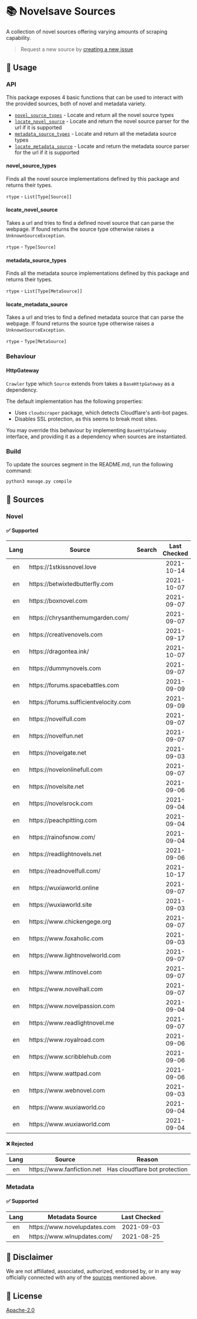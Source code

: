 # 📚 Novelsave Sources

A collection of novel sources offering varying amounts of scraping capability.

> Request a new source by [creating a new issue](https://github.com/mHaisham/novelsave_sources/issues/new/choose)

## 🤖 Usage

### API

This package exposes 4 basic functions that can be used to interact with the provided
sources, both of novel and metadata variety.

- [`novel_source_types`](#novel_source_types) - Locate and return all the novel source types
- [`locate_novel_source`](#locate_novel_source) - Locate and return the novel source parser for the url if it is supported
- [`metadata_source_types`](#metadata_source_types) - Locate and return all the metadata source types
- [`locate_metadata_source`](#locate_metadata_source) - Locate and return the metadata source parser for the url if it is supported

#### novel_source_types

Finds all the novel source implementations defined by this package and returns their types.

`rtype` - `List[Type[Source]]`

#### locate_novel_source

Takes a url and tries to find a defined novel source that can parse the webpage.
If found returns the source type otherwise raises a `UnknownSourceException`.

`rtype` - `Type[Source]`

#### metadata_source_types

Finds all the metadata source implementations defined by this package and returns their types.

`rtype` - `List[Type[MetaSource]]`

#### locate_metadata_source

Takes a url and tries to find a defined metadata source that can parse the webpage.
If found returns the source type otherwise raises a `UnknownSourceException`.

`rtype` - `Type[MetaSource]`

### Behaviour

#### HttpGateway

`Crawler` type which `Source` extends from takes a `BaseHttpGateway` as a dependency.

The default implementation has the following properties:

- Uses `cloudscraper` package, which detects Cloudflare's anti-bot pages.
- Disables SSL protection, as this seems to break most sites.

You may override this behaviour by implementing `BaseHttpGateway` interface,
and providing it as a dependency when sources are instantiated.

### Build

To update the sources segment in the README.md, run the following command:

```bash
python3 manage.py compile
```

## 📒 Sources

### Novel

#### ✅ Supported

<table>
    <thead>
        <tr>
            <th align="center">Lang</th>
            <th>Source</th>
            <th align="center">Search</th>
            <th align="center">Last Checked</th>
        </tr>
    </thead>
    <tbody>
        <tr>
            <td align="center">en</td>
            <td>https://1stkissnovel.love</td>
            <td align="center"></td>
            <td align="center">2021-10-14</td>
        </tr>
        <tr>
            <td align="center">en</td>
            <td>https://betwixtedbutterfly.com</td>
            <td align="center"></td>
            <td align="center">2021-10-07</td>
        </tr>
        <tr>
            <td align="center">en</td>
            <td>https://boxnovel.com</td>
            <td align="center"></td>
            <td align="center">2021-09-07</td>
        </tr>
        <tr>
            <td align="center">en</td>
            <td>https://chrysanthemumgarden.com/</td>
            <td align="center"></td>
            <td align="center">2021-09-07</td>
        </tr>
        <tr>
            <td align="center">en</td>
            <td>https://creativenovels.com</td>
            <td align="center"></td>
            <td align="center">2021-09-17</td>
        </tr>
        <tr>
            <td align="center">en</td>
            <td>https://dragontea.ink/</td>
            <td align="center"></td>
            <td align="center">2021-10-07</td>
        </tr>
        <tr>
            <td align="center">en</td>
            <td>https://dummynovels.com</td>
            <td align="center"></td>
            <td align="center">2021-09-07</td>
        </tr>
        <tr>
            <td align="center">en</td>
            <td>https://forums.spacebattles.com</td>
            <td align="center"></td>
            <td align="center">2021-09-09</td>
        </tr>
        <tr>
            <td align="center">en</td>
            <td>https://forums.sufficientvelocity.com</td>
            <td align="center"></td>
            <td align="center">2021-09-09</td>
        </tr>
        <tr>
            <td align="center">en</td>
            <td>https://novelfull.com</td>
            <td align="center"></td>
            <td align="center">2021-09-07</td>
        </tr>
        <tr>
            <td align="center">en</td>
            <td>https://novelfun.net</td>
            <td align="center"></td>
            <td align="center">2021-09-07</td>
        </tr>
        <tr>
            <td align="center">en</td>
            <td>https://novelgate.net</td>
            <td align="center"></td>
            <td align="center">2021-09-03</td>
        </tr>
        <tr>
            <td align="center">en</td>
            <td>https://novelonlinefull.com</td>
            <td align="center"></td>
            <td align="center">2021-09-07</td>
        </tr>
        <tr>
            <td align="center">en</td>
            <td>https://novelsite.net</td>
            <td align="center"></td>
            <td align="center">2021-09-06</td>
        </tr>
        <tr>
            <td align="center">en</td>
            <td>https://novelsrock.com</td>
            <td align="center"></td>
            <td align="center">2021-09-04</td>
        </tr>
        <tr>
            <td align="center">en</td>
            <td>https://peachpitting.com</td>
            <td align="center"></td>
            <td align="center">2021-09-04</td>
        </tr>
        <tr>
            <td align="center">en</td>
            <td>https://rainofsnow.com/</td>
            <td align="center"></td>
            <td align="center">2021-09-04</td>
        </tr>
        <tr>
            <td align="center">en</td>
            <td>https://readlightnovels.net</td>
            <td align="center"></td>
            <td align="center">2021-09-06</td>
        </tr>
        <tr>
            <td align="center">en</td>
            <td>https://readnovelfull.com/</td>
            <td align="center"></td>
            <td align="center">2021-10-17</td>
        </tr>
        <tr>
            <td align="center">en</td>
            <td>https://wuxiaworld.online</td>
            <td align="center"></td>
            <td align="center">2021-09-07</td>
        </tr>
        <tr>
            <td align="center">en</td>
            <td>https://wuxiaworld.site</td>
            <td align="center"></td>
            <td align="center">2021-09-03</td>
        </tr>
        <tr>
            <td align="center">en</td>
            <td>https://www.chickengege.org</td>
            <td align="center"></td>
            <td align="center">2021-09-07</td>
        </tr>
        <tr>
            <td align="center">en</td>
            <td>https://www.foxaholic.com</td>
            <td align="center"></td>
            <td align="center">2021-09-03</td>
        </tr>
        <tr>
            <td align="center">en</td>
            <td>https://www.lightnovelworld.com</td>
            <td align="center"></td>
            <td align="center">2021-09-07</td>
        </tr>
        <tr>
            <td align="center">en</td>
            <td>https://www.mtlnovel.com</td>
            <td align="center"></td>
            <td align="center">2021-09-07</td>
        </tr>
        <tr>
            <td align="center">en</td>
            <td>https://www.novelhall.com</td>
            <td align="center"></td>
            <td align="center">2021-09-07</td>
        </tr>
        <tr>
            <td align="center">en</td>
            <td>https://www.novelpassion.com</td>
            <td align="center"></td>
            <td align="center">2021-09-04</td>
        </tr>
        <tr>
            <td align="center">en</td>
            <td>https://www.readlightnovel.me</td>
            <td align="center"></td>
            <td align="center">2021-09-07</td>
        </tr>
        <tr>
            <td align="center">en</td>
            <td>https://www.royalroad.com</td>
            <td align="center"></td>
            <td align="center">2021-09-06</td>
        </tr>
        <tr>
            <td align="center">en</td>
            <td>https://www.scribblehub.com</td>
            <td align="center"></td>
            <td align="center">2021-09-06</td>
        </tr>
        <tr>
            <td align="center">en</td>
            <td>https://www.wattpad.com</td>
            <td align="center"></td>
            <td align="center">2021-09-06</td>
        </tr>
        <tr>
            <td align="center">en</td>
            <td>https://www.webnovel.com</td>
            <td align="center"></td>
            <td align="center">2021-09-03</td>
        </tr>
        <tr>
            <td align="center">en</td>
            <td>https://www.wuxiaworld.co</td>
            <td align="center"></td>
            <td align="center">2021-09-04</td>
        </tr>
        <tr>
            <td align="center">en</td>
            <td>https://www.wuxiaworld.com</td>
            <td align="center"></td>
            <td align="center">2021-09-04</td>
        </tr>
    </tbody>
</table>

#### ❌ Rejected

<table>
    <thead>
        <tr>
            <th align="center">Lang</th>
            <th>Source</th>
            <th>Reason</th>
        </tr>
    </thead>
    <tbody>
        <tr>
            <td align="center">en</td>
            <td>https://www.fanfiction.net</td>
            <td>Has cloudflare bot protection</td>
        </tr>
    </tbody>
</table>

### Metadata

#### ✅ Supported

<table>
    <thead>
        <tr>
            <th align="center">Lang</th>
            <th>Metadata Source</th>
            <th align="center">Last Checked</th>
        </tr>
    </thead>
    <tbody>
        <tr>
            <td align="center">en</td>
            <td>https://www.novelupdates.com</td>
            <td align="center">2021-09-03</td>
        </tr>
        <tr>
            <td align="center">en</td>
            <td>https://www.wlnupdates.com/</td>
            <td align="center">2021-08-25</td>
        </tr>
    </tbody>
</table>

## 📝 Disclaimer

We are not affiliated, associated, authorized, endorsed by, or in any way officially
connected with any of the [sources](#sources) mentioned above.

## 📜 License

[Apache-2.0](https://github.com/mHaisham/novelsave_sources/blob/master/LICENSE)

